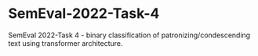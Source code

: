 # SemEval-2022-Task-4
SemEval 2022-Task 4 - binary classification of patronizing/condescending text using transformer architecture.
